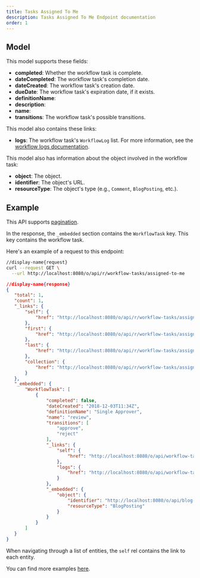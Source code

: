 ```yaml
---
title: Tasks Assigned To Me
description: Tasks Assigned To Me Endpoint documentation
order: 1
---
```


## Model

This model supports these fields:

* **completed**: Whether the workflow task is complete.
* **dateCompleted**: The workflow task's completion date.
* **dateCreated**: The workflow task's creation date.
* **dueDate**: The workflow task's expiration date, if it exists.
* **definitionName**: 
* **description**:
* **name**:
* **transitions**: The workflow task's possible transitions.

This model also contains these links:

* **logs**: The workflow task's `WorkflowLog` list. For more information, see the [workflow logs documentation](/docs/my-user-account/workflow-tasks/workflow-logs/index.html).

This model also has information about the object involved in the workflow task:

* **object**: The object.
* **identifier**: The object's URL.
* **resourceType**: The object's type (e.g., `Comment`, `BlogPosting`, etc.).

## Example

This API supports [pagination](/docs/general/pagination.html).

In the response, the `_embedded` section contains the `WorkflowTask` key. This key contains the workflow task.

Here's an example of a request to this endpoint:

```bash
//display-name{request}
curl --request GET \
  --url http://localhost:8080/o/api/r/workflow-tasks/assigned-to-me
```

```json
//display-name{response}
{
   "total": 1,
   "count": 1,
   "_links": {
       "self": {
           "href": "http://localhost:8080/o/api/r/workflow-tasks/assigned-to-me?page=1&per_page=30"
       },
       "first": {
           "href": "http://localhost:8080/o/api/r/workflow-tasks/assigned-to-me?page=1&per_page=30"
       },
       "last": {
           "href": "http://localhost:8080/o/api/r/workflow-tasks/assigned-to-me?page=1&per_page=30"
       },
       "collection": {
           "href": "http://localhost:8080/o/api/r/workflow-tasks/assigned-to-me"
       }
   },
   "_embedded": {
       "WorkflowTask": [
           {
               "completed": false,
               "dateCreated": "2018-12-03T11:34Z",
               "definitionName": "Single Approver",
               "name": "review",
               "transitions": [
                   "approve",
                   "reject"
               ],
               "_links": {
                   "self": {
                       "href": "http://localhost:8080/o/api/workflow-tasks/36653"
                   },
                   "logs": {
                       "href": "http://localhost:8080/o/api/workflow-tasks/36653/workflow-logs"
                   }
               },
               "_embedded": {
                   "object": {
                       "identifier": "http://localhost:8080/o/api/blog-posting/36642",
                       "resourceType": "BlogPosting"
                   }
               }
           }
       ]
   }
}
```

When navigating through a list of entities, the `self` rel contains the link to each entity. 

You can find more examples [here](/docs/my-user-account/workflow-tasks/examples.html).
